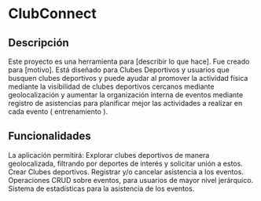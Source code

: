# ClubConnect

## Descripción

Este proyecto es una herramienta para [describir lo que hace]. Fue creado para [motivo]. Está diseñado para Clubes Deportivos y usuarios que busquen clubes deportivos y puede ayudar al 
promover la actividad física mediante la visibilidad de clubes deportivos cercanos mediante geolocalización y aumentar la organización interna de eventos mediante registro de asistencias para planificar mejor las actividades a realizar en cada evento ( entrenamiento ).

## Funcionalidades

La aplicación permitirá: 
Explorar  clubes deportivos de manera geolocalizada, filtrando por deportes de interés y solicitar unión a estos.
Crear Clubes deportivos.
Registrar y/o cancelar asistencia a los eventos.
Operaciones CRUD sobre eventos,  para usuarios de mayor nivel jerárquico. 
Sistema de estadísticas para la asistencia de los eventos.
